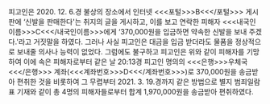 피고인은 2020. 12. 6.경 불상의 장소에서 인터넷 <<<포털>>>B<<</포털>>> 게시판에 ‘신발을 판매한다'는 취지의 글을 게시하고, 이를 보고 연락한 피해자 <<<내국인이름>>>C<<</내국인이름>>>에게 ‘370,000원을 입금하면 약속한 신발을 보내 주겠다.'라고 거짓말을 하였다.
그러나 사실 피고인은 대금을 입금 받더라도 물품을 정상적으로 보내줄 의사나 능력이 없었다.
그럼에도 불구하고 피고인은 위와 같이 피해자를 기망하여 이에 속은 피해자로부터 같은 날 20:13경 피고인 명의의 <<<은행>>>우체국<<</은행>>> 계좌(<<<계좌번호>>>D<<</계좌번호>>>)로 370,000원을 송금받아 편취한 것을 비롯하여 그 무렵부터 2021. 3. 19.경까지 같은 방법으로 별지 범죄일람표 기재와 같이 총 4명의 피해자들로부터 합계 1,970,000원을 송금받아 편취하였다.